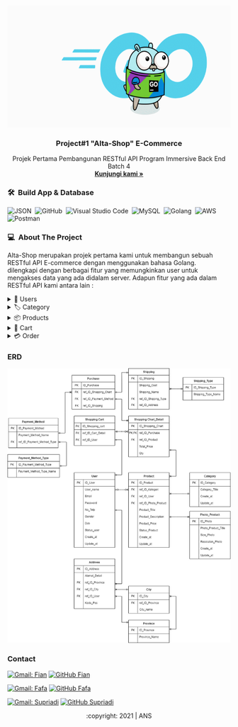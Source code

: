 <div id="top"></div>
<!-- PROJECT LOGO -->
<br/>
<div align="center">
  <a href="https://github.com/alfiancikoa/alta-gproject-restful-api/">
    <img src="images/logo.gif" alt="Logo" width="700" height="275">
  </a>

  <h3 align="center">Project#1 "Alta-Shop" E-Commerce </h3>

  <p align="center">
    Projek Pertama Pembangunan RESTful API Program Immersive Back End Batch 4
    <br />
    <a href="https://github.com/alfiancikoa/alta-gproject-restful-api"><strong>Kunjungi kami »</strong></a>
    <br />
  </p>
</div>

### 🛠 &nbsp;Build App & Database

![JSON](https://img.shields.io/badge/-JSON-05122A?style=flat&logo=json&logoColor=000000)&nbsp;
![GitHub](https://img.shields.io/badge/-GitHub-05122A?style=flat&logo=github)&nbsp;
![Visual Studio Code](https://img.shields.io/badge/-Visual%20Studio%20Code-05122A?style=flat&logo=visual-studio-code&logoColor=007ACC)&nbsp;
![MySQL](https://img.shields.io/badge/-MySQL-05122A?style=flat&logo=mysql&logoColor=4479A1)&nbsp;
![Golang](https://img.shields.io/badge/-Golang-05122A?style=flat&logo=go&logoColor=4479A1)&nbsp;
![AWS](https://img.shields.io/badge/-AWS-05122A?style=flat&logo=amazon)&nbsp;
![Postman](https://img.shields.io/badge/-Postman-05122A?style=flat&logo=postman)&nbsp;

<!-- ABOUT THE PROJECT -->
### 💻 &nbsp;About The Project

Alta-Shop merupakan projek pertama kami untuk membangun sebuah RESTful API E-commerce dengan menggunakan bahasa Golang.    
dilengkapi dengan berbagai fitur yang memungkinkan user untuk mengakses data yang ada didalam server. Adapun fitur yang ada dalam RESTful API kami antara lain :
<div>
      <details>
<summary>🙎 Users</summary>
  
  <!---
  | Command | Description |
| --- | --- |
  --->
  
 Di User terdapat fitur untuk membuat Akun dan Login agar mendapat legalitas untuk mengakses berbagai fitur lain di aplikasi, 
 terdapat juga fitur Update untuk mengedit data yang berkaitan dengan user, serta fitur delete berfungsi jika user menginginkan hapus akun.
 
<div>
  
| Feature User | Format JSON/Endpoint |
| --- | --- |
| [e.POST("/users", user.CreateUserController)](https://github.com/alfiancikoa/alta-gproject-restful-api/blob/main/controllers/user/user.go) | {"name", "email", "password", "phonenumber", "gender", "birth"} |
| [e.POST("/login", user.LoginUsersController)](https://github.com/alfiancikoa/alta-gproject-restful-api/blob/main/controllers/user/user.go) | {"email", "password"} |
| [eJWT.GET("/users/:id", user.GetUserByIdController)](https://github.com/alfiancikoa/alta-gproject-restful-api/blob/main/controllers/user/user.go) | <endpoint>/users/:id |
| [eJWT.PUT("/users/:id", user.UpdateUserController)](https://github.com/alfiancikoa/alta-gproject-restful-api/blob/main/controllers/user/user.go) | {"name", "email", "password", "phonenumber", "gender", "birth"} |
| [eJWT.DELETE("/users/:id", user.DeleteUserController)](https://github.com/alfiancikoa/alta-gproject-restful-api/blob/main/controllers/user/user.go) | <endpoint>/users/:id |

</details>  

<details>
<summary>🏷&nbsp;Category</summary>
  
  <!---
  | Command | Description |
| --- | --- |
  --->
  
  Category berfungsi untuk mengelompokkan berbagai product agar user lebih mudah mencari barang yang dibutuhkan, terdapat fitur Insert untuk membuat category product,
  dan GET merupakan fitur untuk user mendapatkan product sesuai Category.
  
| Feature Category | Format JSON/Endpoint |
| --- | --- |
| [e.POST("/products/category", category.InsertCategoryController)](https://github.com/alfiancikoa/alta-gproject-restful-api/blob/main/controllers/category/category.go) | {"title"}  |
| [e.GET("/products/category", category.GetAllCategorysController)](https://github.com/alfiancikoa/alta-gproject-restful-api/blob/main/controllers/category/category.go) | <endpoint>/products/category |

</details>

<details>
<summary>📦&nbsp;Products</summary>
  
  <!---
  | Command | Description |
| --- | --- |
  --->
  
| Feature Products | Format JSON |
| --- | --- |
| [e.GET("/products", product.GetAllProductsController)](https://github.com/alfiancikoa/alta-gproject-restful-api/blob/main/controllers/product/product.go) | <endpoint>/products |
| [eJWT.GET("/products/:id", product.GetProductController)](https://github.com/alfiancikoa/alta-gproject-restful-api/blob/main/controllers/product/product.go) | <endpoint>/products/:id |
| [eJWT.GET("/products/my", product.GetMyProductController)](https://github.com/alfiancikoa/alta-gproject-restful-api/blob/main/controllers/product/product.go) | <endpoint>/products/my |
| [eJWT.POST("/products", product.CreateProductsController)](https://github.com/alfiancikoa/alta-gproject-restful-api/blob/main/controllers/product/product.go) | { "title", "desc", "price", "stock", "category_id"} |
| [eJWT.DELETE("/products/:id", product.DeleteProductController)](https://github.com/alfiancikoa/alta-gproject-restful-api/blob/main/controllers/product/product.go) | <endpoint>/products/:id |
| [eJWT.PUT("/products/:id", product.UpdateProductController)](https://github.com/alfiancikoa/alta-gproject-restful-api/blob/main/controllers/product/product.go) | { "title", "desc", "price", "stock", "category_id"} |

</details>

<details>
<summary>🛒&nbsp;Cart</summary>
  
  <!---
  | Command | Description |
| --- | --- |
  --->
  
| Feature Cart | Format JSON/Endpoint |
| --- | --- |
| [eJWT.POST("/carts", cart.CreateCartController)](https://github.com/alfiancikoa/alta-gproject-restful-api/blob/main/controllers/cart/cart.go) | {"product_id", "qty"} |
| [eJWT.GET("/carts/my", cart.GetCartController)](https://github.com/alfiancikoa/alta-gproject-restful-api/blob/main/controllers/cart/cart.go) | <endpoint>/carts/my |
| [eJWT.PUT("/carts/:id", cart.UpdateCartController)](https://github.com/alfiancikoa/alta-gproject-restful-api/blob/main/controllers/cart/cart.go) | {"qty"} |
| [eJWT.DELETE("/carts/:id", cart.DeleteCartController)](https://github.com/alfiancikoa/alta-gproject-restful-api/blob/main/controllers/cart/cart.go) | <endpoint>/carts/:id |

</details>

<details>
<summary>💳&nbsp;Order</summary>
  
  <!---
  | Command | Description |
| --- | --- |
  --->
  
| Feature Order | Format JSON |
| --- | --- |
| [eJWT.POST("/orders", order.CreateNewOrderController))](https://github.com/alfiancikoa/alta-gproject-restful-api/blob/main/controllers/order/order.go) | { "cartitem_id", "payment_id", "address" { "street", "City", "state", "zip" } } |
| [eJWT.GET("/orders", order.GetOrderController))](https://github.com/alfiancikoa/alta-gproject-restful-api/blob/main/controllers/order/order.go) | <endpoint>/orders |

</details>
      

<!-- ERD -->
### ERD
<img src="images/erd.jpg">

<!-- CONTACT -->
### Contact

[![Gmail: Fian](https://img.shields.io/badge/-Muhammad%20Alfian-maroon?style=flat&logo=gmail)](https://mail.google.com/mail/u/0/#inbox?compose=CllgCHrjmjRlSpLttDDmhqnRQTQVTSQCjFvQxCSSqGDHvQjrjJvvzKMvnlWTrWwkcGdSzfJPXnV)
[![GitHub Fian](https://img.shields.io/badge/-alfiancikoa-white?style=flat&logo=github&logoColor=black)](https://github.com/alfiancikoa)

[![Gmail: Fafa](https://img.shields.io/badge/-Naufal%20Muhammad-maroon?style=flat&logo=gmail)](https://mail.google.com/mail/u/0/#inbox?compose=DmwnWslzCnrLrhrlnrRWdpHqsBmRtbbtZSKxXFrdGHmhLVLjLDmVfNRxdBShrxQNTBBHFgDdLfKQ)
[![GitHub Fafa](https://img.shields.io/badge/-DylanRipper-white?style=flat&logo=github&logoColor=black)](https://github.com/DylanRipper)

[![Gmail: Supriadi](https://img.shields.io/badge/-Supriadi-maroon?style=flat&logo=gmail)]()
[![GitHub Supriadi](https://img.shields.io/badge/-sprdx-white?style=flat&logo=github&logoColor=black)](https://github.com/sprdx)


<p align="center">:copyright: 2021 | ANS</p>
</h3>
